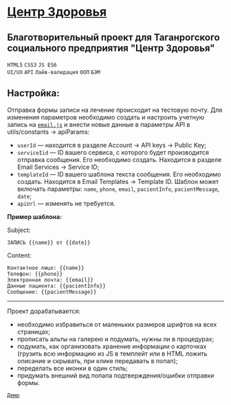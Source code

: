 # <a href="https://artyemsavchenko.github.io/mrc-zdorovie/index.html" target="_blank">Центр Здоровья</a>

## Благотворительный проект для Таганрогского социального предприятия "Центр Здоровья"
`HTML5` `CSS3` `JS ES6`  
`UI/UX` `API` `Лайв-валидация` `ООП` `БЭМ`  

**Настройка:**
---
Отправка формы записи на лечение происходит на тестовую почту.
Для изменения параметров необходимо создать и настроить учетную запись на [`email.js`](https://www.emailjs.com/) и внести новые данные в параметры API в utils/constants -> apiParams:
* `userId` — находится в разделе Account -> API keys -> Public Key; 
* `serviсeIid` — ID вашего сервиса, с которого будет производится отправка сообщения. Его необходимо создать. Находится в разделе Email Services -> Service ID;
* `templateId` — ID вашего шаблона текста сообщения. Его необходимо создать. Находится в Email Templates -> Template ID.
Шаблон может включать параметры: `name`, `phone`, `email`, `pacientInfo`, `pacientMessage`, `date`;
* `apiUrl` — изменять не требуется.

**Пример шаблона:**

Subject:
```
ЗАПИСЬ {{name}} от {{date}}  
```
Content:
```
Контактное лицо: {{name}}  
Телефон: {{phone}}  
Электронная почта: {{email}}  
Данные пациента: {{pacientInfo}}  
Сообщение: {{pacientMessage}}
```
---
Проект дорабатывается:
* необходимо избравиться от маленьких размеров шрифтов на всех страницах;
* прописать альты на галерею и подумать, нужны ли в процедурах;
* подумать, как организовать хранение информации о карточках (грузить всю информацию из JS в темплейт или в HTML ложить описание и скрывать, при клике передавать в попап);
* переделать все иконки в один стиль;
* придумать внешний вид попапа подтверждения/ошибки отправки формы.

<a href="https://artyemsavchenko.github.io/mrc-zdorovie/index.html" target="_blank">`Демо`</a>

